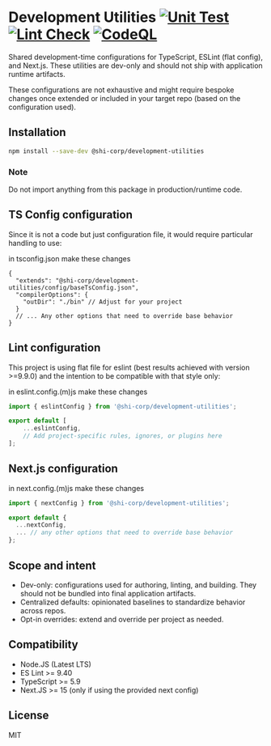 # Development Utilities [![Unit Test](https://github.com/Software-Hardware-Integration-Lab/Development-Utilities/actions/workflows/Test-Unit.yml/badge.svg)](https://github.com/Software-Hardware-Integration-Lab/Development-Utilities/actions/workflows/Test-Unit.yml) [![Lint Check](https://github.com/Software-Hardware-Integration-Lab/Development-Utilities/actions/workflows/Test-Lint.yml/badge.svg)](https://github.com/Software-Hardware-Integration-Lab/Development-Utilities/actions/workflows/Test-Lint.yml) [![CodeQL](https://github.com/Software-Hardware-Integration-Lab/Development-Utilities/actions/workflows/github-code-scanning/codeql/badge.svg)](https://github.com/Software-Hardware-Integration-Lab/Development-Utilities/actions/workflows/github-code-scanning/codeql)

Shared development-time configurations for TypeScript, ESLint (flat config), and Next.js. These utilities are dev-only and should not ship with application runtime artifacts.

These configurations are not exhaustive and might require bespoke changes once extended or included in your target repo (based on the configuration used).

## Installation

```bash
npm install --save-dev @shi-corp/development-utilities
```

### Note

Do not import anything from this package in production/runtime code.

## TS Config configuration

Since it is not a code but just configuration file, it would require particular handling to use:

in tsconfig.json make these changes

```jsonc
{
  "extends": "@shi-corp/development-utilities/config/baseTsConfig.json",
  "compilerOptions": {
    "outDir": "./bin" // Adjust for your project
  }
  // ... Any other options that need to override base behavior
}
```

## Lint configuration

This project is using flat file for eslint (best results achieved with version >=9.9.0) and the intention to be compatible with that style only:

in eslint.config.(m)js make these changes

```JavaScript
import { eslintConfig } from '@shi-corp/development-utilities';

export default [
    ...eslintConfig,
    // Add project-specific rules, ignores, or plugins here
];
```

## Next.js configuration

in next.config.(m)js make these changes

```JavaScript
import { nextConfig } from '@shi-corp/development-utilities';

export default {
  ...nextConfig,
  ... // any other options that need to override base behavior
};
```

## Scope and intent

- Dev-only: configurations used for authoring, linting, and building. They should not be bundled into final application artifacts.
- Centralized defaults: opinionated baselines to standardize behavior across repos.
- Opt-in overrides: extend and override per project as needed.

## Compatibility

- Node.JS (Latest LTS)
- ES Lint >= 9.40
- TypeScript >= 5.9
- Next.JS >= 15 (only if using the provided next config)

## License

MIT
